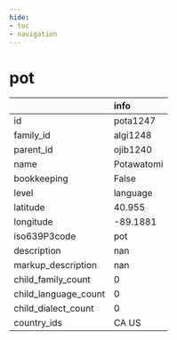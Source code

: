 ```yaml
---
hide:
- toc
- navigation
---
```

# pot
|                      | info       |
|:---------------------|:-----------|
| id                   | pota1247   |
| family_id            | algi1248   |
| parent_id            | ojib1240   |
| name                 | Potawatomi |
| bookkeeping          | False      |
| level                | language   |
| latitude             | 40.955     |
| longitude            | -89.1881   |
| iso639P3code         | pot        |
| description          | nan        |
| markup_description   | nan        |
| child_family_count   | 0          |
| child_language_count | 0          |
| child_dialect_count  | 0          |
| country_ids          | CA US      |